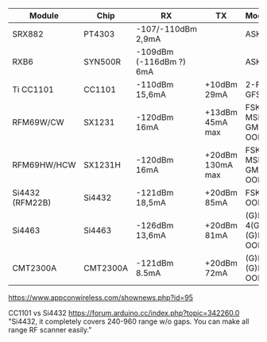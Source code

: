

|Module	| Chip |	RX	| TX	| Modulation	|Alim	|Interface |	Autre|
|-------|------|----|----|------------|-----|----------|------|
|SRX882	|PT4303|-107/-110dBm 2,9mA  |  |ASK, OOK	| 3-5V	| | |	
|RXB6		 |SYN500R |-109dBm (-116dBm ?) 6mA |		|ASK, OOK	| 3-5V	| |	RSSI - DER Pin Config: R6= Data, R7= RSSI, R5= Shutdown|
|Ti CC1101|	CC1101	|-110dBm 15,6mA | +10dBm 29mA|	2-FSK, GFSK, MSK	| 3,3V		| | | |
|RFM69W/CW |	SX1231	| -120dBm 16mA | +13dBm 45mA max| FSK, GFSK, MSK, GMSK, OOK| 3,3V | SPI	| |
|RFM69HW/HCW	| SX1231H	|-120dBm 16mA |+20dBm 130mA max|	FSK, GFSK, MSK, GMSK, OOK| 3,3V |	SPI	| HCW - module size is: 16 x 16 mm (comp. RFM22B) <br/> HW - module size is: 16 x 19.7 mm <br/> http://forum.anarduino.com/posts/list/5.page |
|Si4432 (RFM22B)|	Si4432	|-121dBm 18,5mA | +20dBm 85mA |	FSK, GFSK, OOK| 1.8V-3,6V	|SPI	 |	|		
|Si4463	|Si4463	|-126dBm 13,6mA | +20dBm 81mA|	(G)FSK, 4(G)FSK, (G)MSK, OOK| 1.8V-3,6V	|SPI	| |
|CMT2300A |	CMT2300A |-121dBm 8.5mA |+20dBm	72mA| (G)FSK, (G)MSK, OOK	| 1.8V-3,6V	| SPI |



https://www.appconwireless.com/shownews.php?id=95

CC1101 vs Si4432
https://forum.arduino.cc/index.php?topic=342260.0
 "Si4432, it completely covers  240-960 range w/o gaps. You can make all range RF scanner easily."
